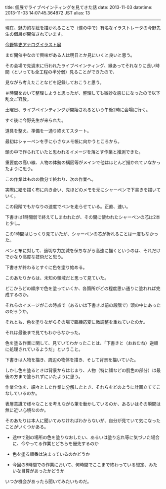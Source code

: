 title: 個展でライブペインティングを見てきた話
date: 2013-11-03
datetime: 2013-11-03 14:07:45.364872 JST
alias: 13

---

現在、魅力的な絵を描かれることで（僕の中で）有名なイラストレータの今野先生の個展が開催されています。



[今野隼史アナログイラスト展](http://frontierpub.jp/event/koten2013/index.html)



まだ開催中なので興味がある人は明日とか見にいくと良いと思う。



その会場で先週末に行われたライブペインティング、縁あってそれなりに長い時間（といっても全工程の半分弱）見ることができたので、

見ながら考えたことなどを記録しておこうと思う。  

＃時間をおいて整理しようと思ったが、整理しても微妙な感じになったので以下乱文ご容赦。



土曜日、ライブペインティングが開始されるという午後2時に会場に行く。  

すぐ後に今野先生が来られた。  

道具を整え、準備を一通り終えてスタート。



最初はシャーペンを手に小さなメモ帳に向かうところから。  

頭の中で作られていたと思われるイメージを落とす作業と推測できた。  

重要度の高い線、人物の体勢の構図等がメインで他はほとんど描かれていなかったように思う。  

この作業はものの数分で終わり、次の作業へ。



実際に絵を描く布に向き合い、先ほどのメモを元にシャーペンで下書きを描いていく。  

この段階でもかなりの速度でペンを走らせている。正直、速い。  

下書きは1時間弱で終えてしまわれたが、その間に使われたシャーペンの芯は2本と少し。  

この1時間はじっくり見ていたが、シャーペンの芯が折れることは一度もなかった。  

ペンと布に対して、適切な力加減を保ちながら高速に描くというのは、それだけでかなり高度な技術だと思う。



下書きが終わるとすぐに色を塗り始める。  

このあたりからは、未知の領域だと思って見ていた。  

どこからどの順序で色を塗っていくか、各箇所がどの程度思い通りに塗れれば完成するのか。  

それらのイメージがこの時点で（あるいは下書き以前の段階で）頭の中にあったのだろうか。  

それとも、色を塗りながらその場で臨機応変に微調整を重ねていたのか。  

それは最後まで見てもわからなかった。



色を塗る作業に関して、見ていてわかったことは、「下書きと（おおむね）逆順に処理されているようだ」ということ。  

下書きは人物を描き、周辺の物体を描き、そして背景を描いていた。  

しかし色を塗るときは背景からはじまり、人物（特に顔などの肌色の部分）は最後の方まで塗られずにいたように思う。



作業全体を、細々とした作業に分解したとき、それらをどのように計画立ててこなしているのか。  

表層意識で様々なことを考えながら筆を動かしているのか、あるいはその瞬間は無に近い心境なのか。  

そのあたりは本人に聞いてみなければわからないが、自分が見ていて気になったことがいくつかある。  



- 途中で別の場所の色を塗りなおしたい、あるいは塗り忘れ等に気づいた場合に、今やってる作業とどちらを優先するのか

- 色を塗る順番は決まっているのかどうか

- 今回の8時間での作業において、何時間でここまで終わっている想定、みたいな目算があったかどうか



いつか機会があったら聞いてみたいものだ。
